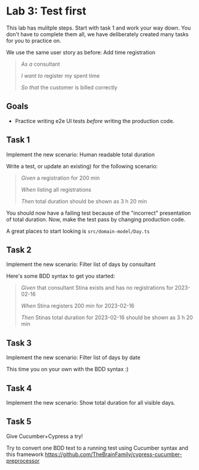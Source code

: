 # Lab 3: Test first

This lab has mulitple steps. Start with task 1 and work your way down. You don't have to complete them all, we have deliberately created many tasks for you to practice on.

We use the same user story as before: Add time registration

> _As a_ consultant
>
> _I want to_ register my spent time
>
> _So that_ the customer is billed correctly

## Goals

- Practice writing e2e UI tests _before_ writing the production code.

## Task 1

Implement the new scenario: Human readable total duration

Write a test, or update an existing) for the following scenario:

> _Given_ a registration for 200 min
>
> _When_ listing all registrations
>
> _Then_ total duration should be shown as 3 h 20 min

You should now have a failing test because of the "incorrect" presentation of total duration. Now, make the test pass by changing production code.

A great places to start looking is `src/domain-model/Day.ts`

## Task 2

Implement the new scenario: Filter list of days by consultant

Here's some BDD syntax to get you started:

> _Given_ that consultant Stina exists and has no registrations for 2023-02-16
>
> _When_ Stina registers 200 min for 2023-02-16
>
> _Then_ Stinas total duration for 2023-02-16 should be shown as 3 h 20 min

## Task 3

Implement the new scenario: Filter list of days by date

This time you on your own with the BDD syntax :)

## Task 4

Implement the new scenario: Show total duration for all visible days.

## Task 5

Give Cucumber+Cypress a try!

Try to convert one BDD text to a running test using Cucumber syntax and this framework https://github.com/TheBrainFamily/cypress-cucumber-preprocessor
